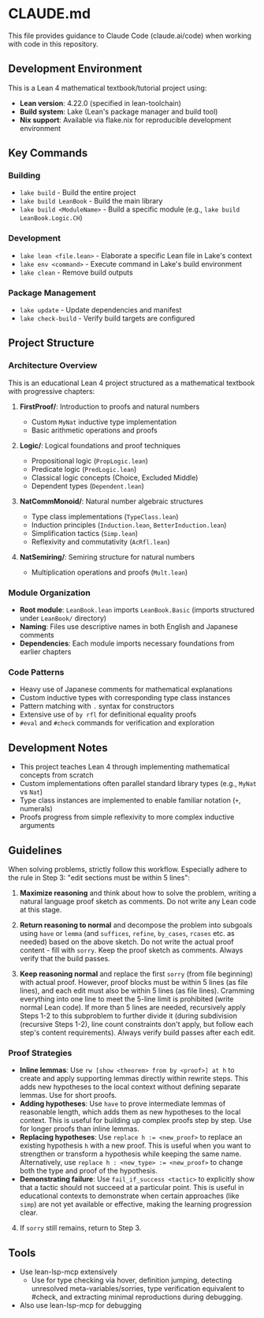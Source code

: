 # CLAUDE.md

This file provides guidance to Claude Code (claude.ai/code) when working with code in this repository.

## Development Environment

This is a Lean 4 mathematical textbook/tutorial project using:
- **Lean version**: 4.22.0 (specified in lean-toolchain)
- **Build system**: Lake (Lean's package manager and build tool)
- **Nix support**: Available via flake.nix for reproducible development environment

## Key Commands

### Building
- `lake build` - Build the entire project
- `lake build LeanBook` - Build the main library
- `lake build <ModuleName>` - Build a specific module (e.g., `lake build LeanBook.Logic.CH`)

### Development
- `lake lean <file.lean>` - Elaborate a specific Lean file in Lake's context
- `lake env <command>` - Execute command in Lake's build environment
- `lake clean` - Remove build outputs

### Package Management
- `lake update` - Update dependencies and manifest
- `lake check-build` - Verify build targets are configured

## Project Structure

### Architecture Overview
This is an educational Lean 4 project structured as a mathematical textbook with progressive chapters:

1. **FirstProof/**: Introduction to proofs and natural numbers
   - Custom `MyNat` inductive type implementation
   - Basic arithmetic operations and proofs

2. **Logic/**: Logical foundations and proof techniques  
   - Propositional logic (`PropLogic.lean`)
   - Predicate logic (`PredLogic.lean`) 
   - Classical logic concepts (Choice, Excluded Middle)
   - Dependent types (`Dependent.lean`)

3. **NatCommMonoid/**: Natural number algebraic structures
   - Type class implementations (`TypeClass.lean`)
   - Induction principles (`Induction.lean`, `BetterInduction.lean`)
   - Simplification tactics (`Simp.lean`)
   - Reflexivity and commutativity (`AcRfl.lean`)

4. **NatSemiring/**: Semiring structure for natural numbers
   - Multiplication operations and proofs (`Mult.lean`)

### Module Organization
- **Root module**: `LeanBook.lean` imports `LeanBook.Basic` (imports structured under `LeanBook/` directory)
- **Naming**: Files use descriptive names in both English and Japanese comments
- **Dependencies**: Each module imports necessary foundations from earlier chapters

### Code Patterns
- Heavy use of Japanese comments for mathematical explanations
- Custom inductive types with corresponding type class instances
- Pattern matching with `.` syntax for constructors
- Extensive use of `by rfl` for definitional equality proofs
- `#eval` and `#check` commands for verification and exploration

## Development Notes

- This project teaches Lean 4 through implementing mathematical concepts from scratch
- Custom implementations often parallel standard library types (e.g., `MyNat` vs `Nat`)
- Type class instances are implemented to enable familiar notation (`+`, numerals)
- Proofs progress from simple reflexivity to more complex inductive arguments

## Guidelines

When solving problems, strictly follow this workflow. Especially adhere to the rule in Step 3: "edit sections must be within 5 lines":

1. **Maximize reasoning** and think about how to solve the problem, writing a natural language proof sketch as comments. Do not write any Lean code at this stage.

2. **Return reasoning to normal** and decompose the problem into subgoals using `have` or `lemma` (and `suffices`, `refine`, `by_cases`, `rcases` etc. as needed) based on the above sketch. Do not write the actual proof content - fill with `sorry`. Keep the proof sketch as comments. Always verify that the build passes.

3. **Keep reasoning normal** and replace the first `sorry` (from file beginning) with actual proof. However, proof blocks must be within 5 lines (as file lines), and each edit must also be within 5 lines (as file lines). Cramming everything into one line to meet the 5-line limit is prohibited (write normal Lean code). If more than 5 lines are needed, recursively apply Steps 1-2 to this subproblem to further divide it (during subdivision (recursive Steps 1-2), line count constraints don't apply, but follow each step's content requirements). Always verify build passes after each edit.

### Proof Strategies

- **Inline lemmas**: Use `rw [show <theorem> from by <proof>] at h` to create and apply supporting lemmas directly within rewrite steps. This adds new hypotheses to the local context without defining separate lemmas. Use for short proofs.
- **Adding hypotheses**: Use `have` to prove intermediate lemmas of reasonable length, which adds them as new hypotheses to the local context. This is useful for building up complex proofs step by step. Use for longer proofs than inline lemmas.
- **Replacing hypotheses**: Use `replace h := <new_proof>` to replace an existing hypothesis `h` with a new proof. This is useful when you want to strengthen or transform a hypothesis while keeping the same name. Alternatively, use `replace h : <new_type> := <new_proof>` to change both the type and proof of the hypothesis.
- **Demonstrating failure**: Use `fail_if_success <tactic>` to explicitly show that a tactic should not succeed at a particular point. This is useful in educational contexts to demonstrate when certain approaches (like `simp`) are not yet available or effective, making the learning progression clear.

4. If `sorry` still remains, return to Step 3.

## Tools

- Use lean-lsp-mcp extensively
  - Use for type checking via hover, definition jumping, detecting unresolved meta-variables/sorries, type verification equivalent to #check, and extracting minimal reproductions during debugging.
- Also use lean-lsp-mcp for debugging
